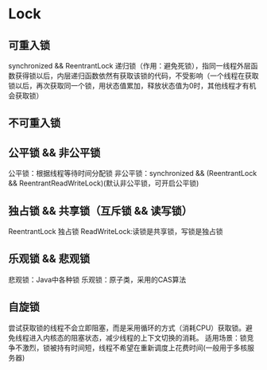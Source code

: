 # Lock


可重入锁
----------------
synchronized && ReentrantLock
递归锁（作用：避免死锁），指同一线程外层函数获得锁以后，内层递归函数依然有获取该锁的代码，不受影响（一个线程在获取锁以后，再次获取同一个锁，用状态值累加，释放状态值为0时，其他线程才有机会获取锁）


不可重入锁
----------

公平锁 && 非公平锁
-------
公平锁：根据线程等待时间分配锁
非公平锁：synchronized && (ReentrantLock && ReentrantReadWriteLock)(默认非公平锁，可开启公平锁)

独占锁 && 共享锁（互斥锁 && 读写锁）
------------
ReentrantLock 独占锁
ReadWriteLock:读锁是共享锁，写锁是独占锁

乐观锁 && 悲观锁
---------
悲观锁：Java中各种锁
乐观锁：原子类，采用的CAS算法

自旋锁
-------
尝试获取锁的线程不会立即阻塞，而是采用循环的方式（消耗CPU）获取锁。避免线程进入内核态的阻塞状态，减少线程的上下文切换的消耗。
适用场景：锁竞争不激烈，锁被持有时间短，线程不希望在重新调度上花费时间(一般用于多核服务器)